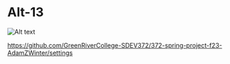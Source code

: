 # Alt-13

![Alt text](https://github.com/GreenRiverCollege-SDEV372/372-spring-project-f23-AdamZWinter/blob/main/src/main/resources/static/images/giftNote02.jfif)



https://github.com/GreenRiverCollege-SDEV372/372-spring-project-f23-AdamZWinter/settings
